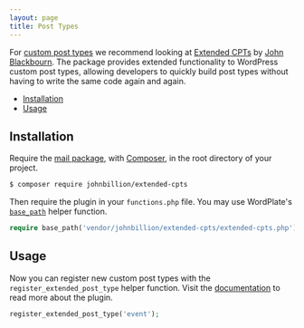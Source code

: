 ```yaml
---
layout: page
title: Post Types
---
```


For [custom post types](https://developer.wordpress.org/plugins/post-types/registering-custom-post-types) we recommend looking at [Extended CPTs](https://github.com/johnbillion/extended-cpts#readme) by [John Blackbourn](https://github.com/johnbillion). The package provides extended functionality to WordPress custom post types, allowing developers to quickly build post types without having to write the same code again and again.

- [Installation](#installation)
- [Usage](#usage)

## Installation

Require the [mail package](https://github.com/wordplate/mail#readme), with [Composer](https://getcomposer.org), in the root directory of your project.

```sh
$ composer require johnbillion/extended-cpts
```

Then require the plugin in your `functions.php` file. You may use WordPlate's [`base_path`](/docs/helpers#base_path) helper function.

```php
require base_path('vendor/johnbillion/extended-cpts/extended-cpts.php');
```

## Usage

Now you can register new custom post types with the `register_extended_post_type` helper function. Visit the [documentation](https://github.com/johnbillion/extended-cpts#readme) to read more about the plugin.

```php
register_extended_post_type('event');
```
